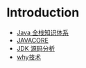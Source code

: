 # Introduction

* [Java 全栈知识体系](https://www.pdai.tech/)
* [JAVACORE](https://dunwu.github.io/javacore/)
* [JDK 源码分析](https://diguage.github.io/jdk-source-analysis/)
* [why技术](https://www.cnblogs.com/thisiswhy/)

